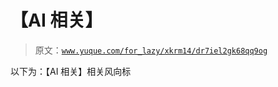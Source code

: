 # 【AI 相关】

> 原文：[`www.yuque.com/for_lazy/xkrm14/dr7iel2gk68qq9og`](https://www.yuque.com/for_lazy/xkrm14/dr7iel2gk68qq9og)

以下为：【AI 相关】相关风向标 

